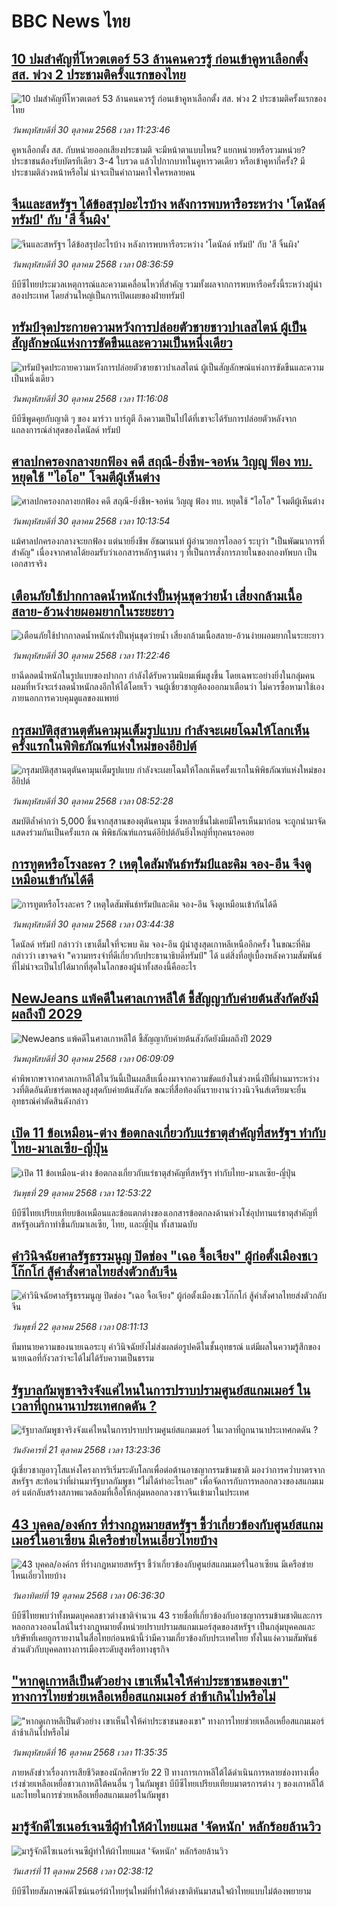 # BBC News ไทย## [10 ปมสำคัญที่โหวตเตอร์ 53 ล้านคนควรรู้ ก่อนเข้าคูหาเลือกตั้ง สส. พ่วง 2 ประชามติครั้งแรกของไทย](https://www.bbc.com/thai/articles/c201znp39lpo?at_medium=RSS&at_campaign=rss?at_campaign=githubrss)![10 ปมสำคัญที่โหวตเตอร์ 53 ล้านคนควรรู้ ก่อนเข้าคูหาเลือกตั้ง สส. พ่วง 2 ประชามติครั้งแรกของไทย](https://ichef.bbci.co.uk/ace/ws/240/cpsprodpb/4bae/live/7600fbf0-b581-11f0-b2a1-6f537f66f9aa.jpg)_วันพฤหัสบดีที่ 30 ตุลาคม 2568 เวลา 11:23:46_คูหาเลือกตั้ง สส. กับหน่วยออกเสียงประชามติ จะมีหน้าตาแบบไหน? แยกหน่วยหรือรวมหน่วย? ประชาชนต้องรับบัตรทีเดียว 3-4 ใบรวด แล้วไปกากบาทในคูหารวดเดียว หรือเข้าคูหากี่ครั้ง? มีประชามติล่วงหน้าหรือไม่ น่าจะเป็นคำถามคาใจใครหลายคน## [จีนและสหรัฐฯ ได้ข้อสรุปอะไรบ้าง หลังการพบหารือระหว่าง 'โดนัลด์ ทรัมป์' กับ 'สี จิ้นผิง'](https://www.bbc.com/thai/articles/cz7preyv371o?at_medium=RSS&at_campaign=rss?at_campaign=githubrss)![จีนและสหรัฐฯ ได้ข้อสรุปอะไรบ้าง หลังการพบหารือระหว่าง 'โดนัลด์ ทรัมป์' กับ 'สี จิ้นผิง'](https://ichef.bbci.co.uk/ace/ws/240/cpsprodpb/643f/live/7529d4a0-b567-11f0-aa13-0b0479f6f42a.jpg)_วันพฤหัสบดีที่ 30 ตุลาคม 2568 เวลา 08:36:59_บีบีซีไทยประมวลเหตุการณ์และความเคลื่อนไหวที่สำคัญ รวมทั้งผลจากการพบหารือครั้งนี้ระหว่างผู้นำสองประเทศ โดยส่วนใหญ่เป็นการเปิดเผยของฝ่ายทรัมป์## [ทรัมป์จุดประกายความหวังการปล่อยตัวชายชาวปาเลสไตน์ ผู้เป็นสัญลักษณ์แห่งการขัดขืนและความเป็นหนึ่งเดียว](https://www.bbc.com/thai/articles/ced659dlg3yo?at_medium=RSS&at_campaign=rss?at_campaign=githubrss)![ทรัมป์จุดประกายความหวังการปล่อยตัวชายชาวปาเลสไตน์ ผู้เป็นสัญลักษณ์แห่งการขัดขืนและความเป็นหนึ่งเดียว](https://ichef.bbci.co.uk/ace/ws/240/cpsprodpb/991b/live/c9e64e10-b373-11f0-aa13-0b0479f6f42a.jpg)_วันพฤหัสบดีที่ 30 ตุลาคม 2568 เวลา 11:16:08_บีบีซีพูดคุยกับญาติ ๆ ของ มาร์วา บาร์กูตี ถึงความเป็นไปได้ที่เขาจะได้รับการปล่อยตัวหลังจากแถลงการณ์ล่าสุดของโดนัลด์ ทรัมป์## [ศาลปกครองกลางยกฟ้อง คดี สฤณี-ยิ่งชีพ-จอห์น วิญญู ฟ้อง ทบ. หยุดใช้ "ไอโอ" โจมตีผู้เห็นต่าง](https://www.bbc.com/thai/articles/cly91qnv9zjo?at_medium=RSS&at_campaign=rss?at_campaign=githubrss)![ศาลปกครองกลางยกฟ้อง คดี สฤณี-ยิ่งชีพ-จอห์น วิญญู ฟ้อง ทบ. หยุดใช้ "ไอโอ" โจมตีผู้เห็นต่าง](https://ichef.bbci.co.uk/ace/ws/240/cpsprodpb/d2bd/live/772ce7e0-b578-11f0-86b2-ed6a609e4a6c.jpg)_วันพฤหัสบดีที่ 30 ตุลาคม 2568 เวลา 10:13:54_แม้ศาลปกครองกลางจะยกฟ้อง แต่นายยิ่งชีพ อัชฌานนท์ ผู้อำนวยการไอลอว์ ระบุว่า "เป็นพัฒนาการที่สำคัญ" เนื่องจากศาลได้ยอมรับว่าเอกสารหลักฐานต่าง ๆ ที่เป็นการสั่งการภายในของกองทัพบก เป็นเอกสารจริง## [เตือนภัยใช้ปากกาลดน้ำหนักเร่งปั้นหุ่นชุดว่ายน้ำ เสี่ยงกล้ามเนื้อสลาย-อ้วนง่ายผอมยากในระยะยาว](https://www.bbc.com/thai/articles/cg51ev708n9o?at_medium=RSS&at_campaign=rss?at_campaign=githubrss)![เตือนภัยใช้ปากกาลดน้ำหนักเร่งปั้นหุ่นชุดว่ายน้ำ เสี่ยงกล้ามเนื้อสลาย-อ้วนง่ายผอมยากในระยะยาว](https://ichef.bbci.co.uk/ace/ws/240/cpsprodpb/3314/live/18652080-affe-11f0-af36-791af27228b8.jpg)_วันพฤหัสบดีที่ 30 ตุลาคม 2568 เวลา 11:22:46_ยาฉีดลดน้ำหนักในรูปแบบของปากกา กำลังได้รับความนิยมเพิ่มสูงขึ้น โดยเฉพาะอย่างยิ่งในกลุ่มคนผอมที่หวังจะเร่งลดน้ำหนักลงอีกให้ได้โดยเร็ว จนผู้เชี่ยวชาญต้องออกมาเตือนว่า ไม่ควรซื้อหามาใช้เองภายนอกการควบคุมดูแลของแพทย์## [กรุสมบัติสุสานตุตันคามุนเต็มรูปแบบ กำลังจะเผยโฉมให้โลกเห็นครั้งแรกในพิพิธภัณฑ์แห่งใหม่ของอียิปต์](https://www.bbc.com/thai/articles/cly40298r58o?at_medium=RSS&at_campaign=rss?at_campaign=githubrss)![กรุสมบัติสุสานตุตันคามุนเต็มรูปแบบ กำลังจะเผยโฉมให้โลกเห็นครั้งแรกในพิพิธภัณฑ์แห่งใหม่ของอียิปต์](https://ichef.bbci.co.uk/ace/ws/240/cpsprodpb/ff8d/live/9c945880-b4ea-11f0-b2a1-6f537f66f9aa.jpg)_วันพฤหัสบดีที่ 30 ตุลาคม 2568 เวลา 08:52:28_สมบัติล้ำค่ากว่า 5,000 ชิ้นจากสุสานของตุตันคามุน ซึ่งหลายชิ้นไม่เคยมีใครเห็นมาก่อน จะถูกนำมาจัดแสดงร่วมกันเป็นครั้งแรก ณ พิพิธภัณฑ์แกรนด์อียิปต์อันยิ่งใหญ่ที่ทุกคนรอคอย## [การทูตหรือโรงละคร ? เหตุใดสัมพันธ์ทรัมป์และคิม จอง-อึน จึงดูเหมือนเข้ากันได้ดี](https://www.bbc.com/thai/articles/cg510n432yyo?at_medium=RSS&at_campaign=rss?at_campaign=githubrss)![การทูตหรือโรงละคร ? เหตุใดสัมพันธ์ทรัมป์และคิม จอง-อึน จึงดูเหมือนเข้ากันได้ดี](https://ichef.bbci.co.uk/ace/ws/240/cpsprodpb/c508/live/8366d090-b41d-11f0-aa13-0b0479f6f42a.jpg)_วันพฤหัสบดีที่ 30 ตุลาคม 2568 เวลา 03:44:38_โดนัลด์ ทรัมป์ กล่าวว่า เขาเต็มใจที่จะพบ คิม จอง-อึน ผู้นำสูงสุดเกาหลีเหนืออีกครั้ง ในขณะที่คิม กล่าวว่า เขาจดจำ "ความทรงจำที่ดีเกี่ยวกับประธานาธิบดีทรัมป์" ได้ แต่สิ่งที่อยู่เบื้องหลังความสัมพันธ์ที่ไม่น่าจะเป็นไปได้มากที่สุดในโลกของผู้นำทั้งสองนี้คืออะไร## [NewJeans แพ้คดีในศาลเกาหลีใต้ ชี้สัญญากับค่ายต้นสังกัดยังมีผลถึงปี 2029 ](https://www.bbc.com/thai/articles/czr1pl1275zo?at_medium=RSS&at_campaign=rss?at_campaign=githubrss)![NewJeans แพ้คดีในศาลเกาหลีใต้ ชี้สัญญากับค่ายต้นสังกัดยังมีผลถึงปี 2029 ](https://ichef.bbci.co.uk/ace/ws/240/cpsprodpb/bb69/live/8e3a04e0-b555-11f0-b2a1-6f537f66f9aa.jpg)_วันพฤหัสบดีที่ 30 ตุลาคม 2568 เวลา 06:09:09_คำพิพากษาจากศาลเกาหลีใต้ในวันนี้เป็นผลสืบเนื่องมาจากความขัดแย้งในช่วงหนึ่งปีที่ผ่านมาระหว่างวงที่ติดอันดับชาร์ตเพลงสูงสุดกับค่ายต้นสังกัด ขณะที่สื่อท้องถิ่นรายงานว่าวงนิวจีนส์เตรียมจะยื่นอุทธรณ์คำตัดสินดังกล่าว## [เปิด 11 ข้อเหมือน-ต่าง ข้อตกลงเกี่ยวกับแร่ธาตุสำคัญที่สหรัฐฯ ทำกับไทย-มาเลเซีย-ญี่ปุ่น](https://www.bbc.com/thai/articles/crmx4pjny38o?at_medium=RSS&at_campaign=rss?at_campaign=githubrss)![เปิด 11 ข้อเหมือน-ต่าง ข้อตกลงเกี่ยวกับแร่ธาตุสำคัญที่สหรัฐฯ ทำกับไทย-มาเลเซีย-ญี่ปุ่น](https://ichef.bbci.co.uk/ace/ws/240/cpsprodpb/6e49/live/f35edc90-b4c6-11f0-b2a1-6f537f66f9aa.jpg)_วันพุธที่ 29 ตุลาคม 2568 เวลา 12:53:22_บีบีซีไทยเปรียบเทียบข้อเหมือนและข้อแตกต่างของเอกสารข้อตกลงด้านห่วงโซ่อุปทานแร่ธาตุสำคัญที่สหรัฐอเมริกาทำขึ้นกับมาเลเซีย, ไทย, และญี่ปุ่น ทั้งสามฉบับ## [คำวินิจฉัยศาลรัฐธรรมนูญ ปิดช่อง "เฉอ จื้อเจียง" ผู้ก่อตั้งเมืองชเวโก๊กโก่ สู้คำสั่งศาลไทยส่งตัวกลับจีน](https://www.bbc.com/thai/articles/cp3dydpn5zzo?at_medium=RSS&at_campaign=rss?at_campaign=githubrss)![คำวินิจฉัยศาลรัฐธรรมนูญ ปิดช่อง "เฉอ จื้อเจียง" ผู้ก่อตั้งเมืองชเวโก๊กโก่ สู้คำสั่งศาลไทยส่งตัวกลับจีน](https://ichef.bbci.co.uk/ace/ws/240/cpsprodpb/97c4/live/de3482d0-af16-11f0-b2a1-6f537f66f9aa.jpg)_วันพุธที่ 22 ตุลาคม 2568 เวลา 08:11:13_ทีมทนายความของนายเฉอระบุ คำวินิจฉัยยังไม่ส่งผลต่อรูปคดีในชั้นอุทธรณ์ แต่มีผลในความรู้สึกของนายเฉอที่กังวลว่าจะได้ไม่ได้รับความเป็นธรรม## [รัฐบาลกัมพูชาจริงจังแค่ไหนในการปราบปรามศูนย์สแกมเมอร์ ในเวลาที่ถูกนานาประเทศกดดัน ?](https://www.bbc.com/thai/articles/cn97vdw808yo?at_medium=RSS&at_campaign=rss?at_campaign=githubrss)![รัฐบาลกัมพูชาจริงจังแค่ไหนในการปราบปรามศูนย์สแกมเมอร์ ในเวลาที่ถูกนานาประเทศกดดัน ?](https://ichef.bbci.co.uk/ace/ws/240/cpsprodpb/dec3/live/c77a1590-ae7c-11f0-86fd-8d837d20b15a.jpg)_วันอังคารที่ 21 ตุลาคม 2568 เวลา 13:23:36_ผู้เชี่ยวชาญอาวุโสแห่งโครงการริเริ่มระดับโลกเพื่อต่อต้านอาชญากรรมข้ามชาติ มองว่าการคว่ำบาตรจากสหรัฐฯ สะท้อนว่าที่ผ่านมารัฐบาลกัมพูชา "ไม่ได้ทำอะไรเลย" เพื่อจัดการกับการหลอกลวงของสแกมเมอร์ แต่กลับสร้างสภาพแวดล้อมที่เอื้อให้กลุ่มหลอกลวงชาวจีนเข้ามาในประเทศ## [43 บุคคล/องค์กร ที่ร่างกฎหมายสหรัฐฯ ชี้ว่าเกี่ยวข้องกับศูนย์สแกมเมอร์ในอาเซียน มีเครือข่ายไหนเอี่ยวไทยบ้าง](https://www.bbc.com/thai/articles/cx2d77gpq7ko?at_medium=RSS&at_campaign=rss?at_campaign=githubrss)![43 บุคคล/องค์กร ที่ร่างกฎหมายสหรัฐฯ ชี้ว่าเกี่ยวข้องกับศูนย์สแกมเมอร์ในอาเซียน มีเครือข่ายไหนเอี่ยวไทยบ้าง](https://ichef.bbci.co.uk/ace/ws/240/cpsprodpb/ee5d/live/4efeece0-aa84-11f0-aa13-0b0479f6f42a.jpg)_วันอาทิตย์ที่ 19 ตุลาคม 2568 เวลา 06:36:30_บีบีซีไทยพบว่าทั้งหมดบุคคลชาวต่างชาติจำนวน 43 รายชื่อที่เกี่ยวข้องกับอาชญากรรมข้ามชาติและการหลอกลวงออนไลน์ในร่างกฎหมายตั้งหน่วยปราบปรามสแกมเมอร์สุดของสหรัฐฯ เป็นกลุ่มบุคคลและบริษัทที่เคยถูกรายงานในสื่อไทยก่อนหน้านี้ว่ามีความเกี่ยวข้องกับประเทศไทย ทั้งในแง่ความสัมพันธ์ส่วนตัวกับบุคคลทางการเมืองระดับสูงหรือทางธุรกิจ## ["หากดูเกาหลีเป็นตัวอย่าง เขาเห็นใจให้ค่าประชาชนของเขา" ทางการไทยช่วยเหลือเหยื่อสแกมเมอร์ ล่าช้าเกินไปหรือไม่](https://www.bbc.com/thai/articles/c620lgl676ko?at_medium=RSS&at_campaign=rss?at_campaign=githubrss)!["หากดูเกาหลีเป็นตัวอย่าง เขาเห็นใจให้ค่าประชาชนของเขา" ทางการไทยช่วยเหลือเหยื่อสแกมเมอร์ ล่าช้าเกินไปหรือไม่](https://ichef.bbci.co.uk/ace/ws/240/cpsprodpb/0d67/live/6c10aa60-aa81-11f0-b2a1-6f537f66f9aa.jpg)_วันพฤหัสบดีที่ 16 ตุลาคม 2568 เวลา 11:35:35_ภายหลังข่าวเรื่องการเสียชีวิตของนักศึกษาวัย 22 ปี ทางการเกาหลีใต้ได้ดำเนินการหลายช่องทางเพื่อเร่งช่วยเหลือเหยื่อชาวเกาหลีใต้คนอื่น ๆ ในกัมพูชา  บีบีซีไทยเปรียบเทียบมาตรการต่าง ๆ ของเกาหลีใต้และไทยในการช่วยเหลือเหยื่อสแกมเมอร์ในกัมพูชา## [มารู้จักดีไซเนอร์เจนซีผู้ทำให้ผ้าไทยแมส 'จัดหนัก' หลักร้อยล้านวิว](https://www.bbc.com/thai/articles/cj4y72rr9gjo?at_medium=RSS&at_campaign=rss?at_campaign=githubrss)![มารู้จักดีไซเนอร์เจนซีผู้ทำให้ผ้าไทยแมส 'จัดหนัก' หลักร้อยล้านวิว](https://ichef.bbci.co.uk/ace/ws/240/cpsprodpb/c3a0/live/d4ae1ad0-a40f-11f0-b741-177e3e2c2fc7.jpg)_วันเสาร์ที่ 11 ตุลาคม 2568 เวลา 02:38:12_บีบีซีไทยสัมภาษณ์ดีไซน์เนอร์ผ้าไทยรุ่นใหม่ที่ทำให้ต่างชาติหันมาสนใจผ้าไทยแบบไม่ต้องพยายาม